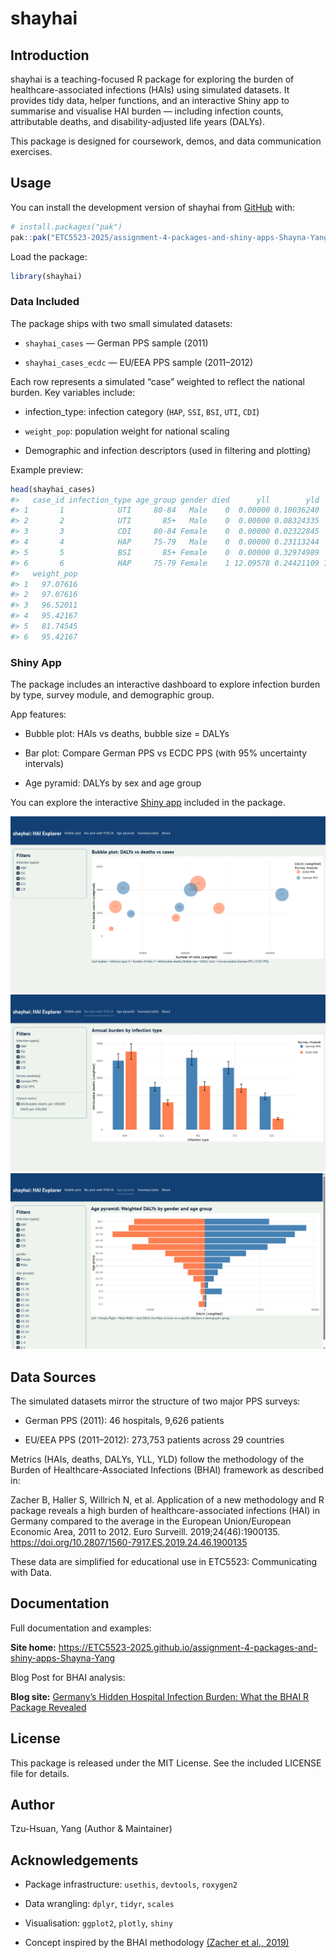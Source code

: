 # shayhai

## Introduction

shayhai is a teaching-focused R package for exploring the burden of
healthcare-associated infections (HAIs) using simulated datasets. It
provides tidy data, helper functions, and an interactive Shiny app to
summarise and visualise HAI burden — including infection counts,
attributable deaths, and disability-adjusted life years (DALYs).

This package is designed for coursework, demos, and data communication
exercises.

## Usage

You can install the development version of shayhai from
[GitHub](https://github.com/) with:

``` r
# install.packages("pak")
pak::pak("ETC5523-2025/assignment-4-packages-and-shiny-apps-Shayna-Yang")
```

Load the package:

``` r
library(shayhai)
```

### Data Included

The package ships with two small simulated datasets:

- `shayhai_cases` — German PPS sample (2011)

- `shayhai_cases_ecdc` — EU/EEA PPS sample (2011–2012)

Each row represents a simulated “case” weighted to reflect the national
burden. Key variables include:

- infection_type: infection category (`HAP`, `SSI`, `BSI`, `UTI`, `CDI`)

- `weight_pop`: population weight for national scaling

- Demographic and infection descriptors (used in filtering and plotting)

Example preview:

``` r
head(shayhai_cases)
#>   case_id infection_type age_group gender died      yll        yld        daly
#> 1       1            UTI     80-84   Male    0  0.00000 0.10036240  0.10036240
#> 2       2            UTI       85+   Male    0  0.00000 0.08324335  0.08324335
#> 3       3            CDI     80-84 Female    0  0.00000 0.02322845  0.02322845
#> 4       4            HAP     75-79   Male    0  0.00000 0.23113244  0.23113244
#> 5       5            BSI       85+ Female    0  0.00000 0.32974989  0.32974989
#> 6       6            HAP     75-79 Female    1 12.09578 0.24421109 12.33998793
#>   weight_pop
#> 1   97.07616
#> 2   97.07616
#> 3   96.52011
#> 4   95.42167
#> 5   81.74545
#> 6   95.42167
```

### Shiny App

The package includes an interactive dashboard to explore infection
burden by type, survey module, and demographic group.

App features:

- Bubble plot: HAIs vs deaths, bubble size = DALYs

- Bar plot: Compare German PPS vs ECDC PPS (with 95% uncertainty
  intervals)

- Age pyramid: DALYs by sex and age group

You can explore the interactive [Shiny
app](https://etc5523-2025.github.io/assignment-4-packages-and-shiny-apps-Shayna-Yang/articles/shayhai.html#using-the-shiny-app)
included in the package.

[![](https://raw.githubusercontent.com/ETC5523-2025/assignment-4-packages-and-shiny-apps-Shayna-Yang/main/man/figures/bubble_example.png)](https://etc5523-2025.github.io/assignment-4-packages-and-shiny-apps-Shayna-Yang/articles/shayhai.html#bubble-plot-dalys-vs-deaths-vs-cases)
[![](https://raw.githubusercontent.com/ETC5523-2025/assignment-4-packages-and-shiny-apps-Shayna-Yang/main/man/figures/bar_example.png)](https://etc5523-2025.github.io/assignment-4-packages-and-shiny-apps-Shayna-Yang/articles/shayhai.html#bar-plot-with-95-ui)
[![](https://raw.githubusercontent.com/ETC5523-2025/assignment-4-packages-and-shiny-apps-Shayna-Yang/main/man/figures/agepyramid_example.png)](https://etc5523-2025.github.io/assignment-4-packages-and-shiny-apps-Shayna-Yang/articles/shayhai.html#age-pyramid-weighted-dalys-by-gender-and-age-group)

## Data Sources

The simulated datasets mirror the structure of two major PPS surveys:

- German PPS (2011): 46 hospitals, 9,626 patients

- EU/EEA PPS (2011–2012): 273,753 patients across 29 countries

Metrics (HAIs, deaths, DALYs, YLL, YLD) follow the methodology of the
Burden of Healthcare-Associated Infections (BHAI) framework as described
in:

Zacher B, Haller S, Willrich N, et al. Application of a new methodology
and R package reveals a high burden of healthcare-associated infections
(HAI) in Germany compared to the average in the European Union/European
Economic Area, 2011 to 2012. Euro Surveill. 2019;24(46):1900135.
<https://doi.org/10.2807/1560-7917.ES.2019.24.46.1900135>

These data are simplified for educational use in ETC5523: Communicating
with Data.

## Documentation

Full documentation and examples:

**Site home:**
<https://ETC5523-2025.github.io/assignment-4-packages-and-shiny-apps-Shayna-Yang>

Blog Post for BHAI analysis:

**Blog site:** [Germany’s Hidden Hospital Infection Burden: What the
BHAI R Package
Revealed](https://etc5523-2025.github.io/assignment-3-creating-a-blog-Shayna-Yang/posts/HAIs%20Burden%20in%20Germany/)

## License

This package is released under the MIT License. See the included LICENSE
file for details.

## Author

Tzu-Hsuan, Yang (Author & Maintainer)

## Acknowledgements

- Package infrastructure: `usethis`, `devtools`, `roxygen2`

- Data wrangling: `dplyr`, `tidyr`, `scales`

- Visualisation: `ggplot2`, `plotly`, `shiny`

- Concept inspired by the BHAI methodology [(Zacher et al.,
  2019)](https://doi.org/10.2807/1560-7917.ES.2019.24.46.1900135)
